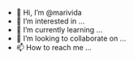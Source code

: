 - 👋 Hi, I’m @marivida
- 👀 I’m interested in ...
- 🌱 I’m currently learning ...
- 💞️ I’m looking to collaborate on ...
- 📫 How to reach me ...

<!---
marivida/marivida is a ✨ special ✨ repository because its `README.md` (this file) appears on your GitHub profile.
You can click the Preview link to take a look at your changes.
--->
